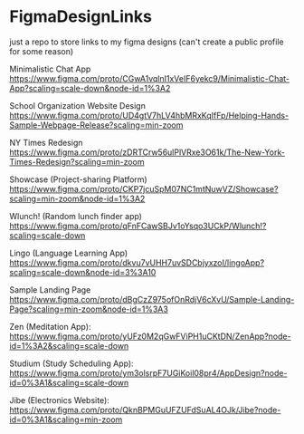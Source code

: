 # FigmaDesignLinks
just a repo to store links to my figma designs (can't create a public profile for some reason)

Minimalistic Chat App
https://www.figma.com/proto/CGwA1vqlnI1xVeIF6yekc9/Minimalistic-Chat-App?scaling=scale-down&node-id=1%3A2

School Organization Website Design
https://www.figma.com/proto/UD4gtV7hLV4hbMRxKqIfFp/Helping-Hands-Sample-Webpage-Release?scaling=min-zoom

NY Times Redesign
https://www.figma.com/proto/zDRTCrw56ulPlVRxe3O61k/The-New-York-Times-Redesign?scaling=min-zoom

Showcase (Project-sharing Platform)
https://www.figma.com/proto/CKP7jcuSpM07NC1mtNuwVZ/Showcase?scaling=min-zoom&node-id=1%3A2

Wlunch! (Random lunch finder app)
https://www.figma.com/proto/qFnFCawSBJv1oYsqo3UCkP/Wlunch!?scaling=scale-down

Lingo (Language Learning App)
https://www.figma.com/proto/dkvu7vUHH7uvSDCbjyxzoI/lingoApp?scaling=scale-down&node-id=3%3A10

Sample Landing Page
https://www.figma.com/proto/dBgCzZ975ofOnRdjV6cXvU/Sample-Landing-Page?scaling=min-zoom&node-id=1%3A3

Zen (Meditation App):
https://www.figma.com/proto/yUFz0M2qGwFViPH1uCKtDN/ZenApp?node-id=1%3A2&scaling=scale-down

Studium (Study Scheduling App):
https://www.figma.com/proto/ym3olsrpF7UGiKoil08pr4/AppDesign?node-id=0%3A1&scaling=scale-down

Jibe (Electronics Website):
https://www.figma.com/proto/QknBPMGuUFZUFdSuAL4OJk/Jibe?node-id=0%3A1&scaling=min-zoom

